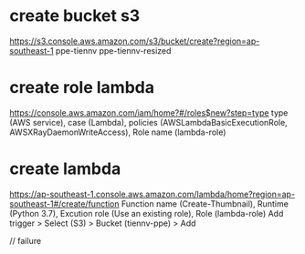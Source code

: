 # create bucket s3
https://s3.console.aws.amazon.com/s3/bucket/create?region=ap-southeast-1
ppe-tiennv
ppe-tiennv-resized

# create role lambda
https://console.aws.amazon.com/iam/home?#/roles$new?step=type
type (AWS service), case (Lambda), policies (AWSLambdaBasicExecutionRole, AWSXRayDaemonWriteAccess), Role name (lambda-role)

# create lambda
https://ap-southeast-1.console.aws.amazon.com/lambda/home?region=ap-southeast-1#/create/function
Function name (Create-Thumbnail), Runtime (Python 3.7), Excution role (Use an existing role), Role (lambda-role)
Add trigger > Select (S3) > Bucket (tiennv-ppe) > Add

// failure

